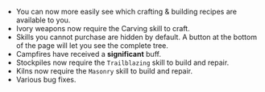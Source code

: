 * You can now more easily see which crafting & building recipes are available to you.
* Ivory weapons now require the Carving skill to craft.
* Skills you cannot purchase are hidden by default. A button at the bottom of the page will let you see the complete tree.
* Campfires have received a **significant** buff.
* Stockpiles now require the `Trailblazing` skill to build and repair.
* Kilns now require the `Masonry` skill to build and repair.
* Various bug fixes.
